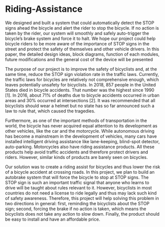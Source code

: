 # Riding-Assistance

We designed and built a system that could automatically detect the STOP signs ahead the bicycle and
alert the rider to stop the bicycle. If no action is taken by the rider, our system will smoothly and safely
auto-trigger the bicycle’s brake system and force it to halt. We hope our project could help bicycle riders
to be more aware of the importance of STOP signs in the street and protect the safety of themselves
and other vehicle drivers. In this paper, the detailed design ideas, block diagrams, function of each
modules, future modifications and the general cost of the device will be presented

The purpose of our project is to improve the safety of bicyclists and, at the same time, reduce the STOP
sign violation rate in the traffic laws. Currently, the traffic laws for bicycles are relatively not
comprehensive enough, which leaves potentially unsafety for bicyclists. In 2018, 857 people in the
United States died in bicycle accidents. That number was the highest since 1990 [1]. In 2016, about 71%
of deaths due to bicycle accidents occurred in urban areas and 30% occurred at intersections [2]. It was
recommended that all bicyclists should wear a helmet but no state has so far announced such a law to
rule that, which caused the tragedies.

Furthermore, as one of the important methods of transportation in the world, the bicycle has never
acquired equal attention to its development as other vehicles, like the car and the motorcycle. While
autonomous driving has become a mainstream in the development of vehicles, many cars have installed
intelligent driving assistance like lane-keeping, blind-spot detector, auto-parking. Motorcycles also have
riding assistance products. All these products help avoid traffic accidents and therefore protect drivers
and riders. However, similar kinds of products are barely seen on bicycles.

Our solution was to create a riding assist for bicycles and thus lower the risk of a bicycle accident at
crossing roads. In this project, we plan to build an autobrake system that will force the bicycle to stop at
STOP signs. The STOP sign is such an important traffic signal that anyone who learns to drive will be
taught about rules relevant to it. However, bicyclists in most countries do not need a license to ride
legally and thus may lack such kind of safety awareness. Therefore, this project will help solving this
problem in two directions in general: first, reminding the bicyclists about the STOP sign; second, forcing
the brake if no action is taken, which means the bicyclists does not take any action to slow down. Finally,
the product should be easy to install and have an affordable price.
